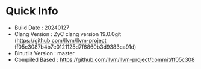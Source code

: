 # Quick Info
* Build Date : 20240127
* Clang Version : ZyC clang version 19.0.0git (https://github.com/llvm/llvm-project ff05c3087b4b7e0121125d7f6860b3d9383ca91d)
* Binutils Version : master
* Compiled Based : https://github.com/llvm/llvm-project/commit/ff05c308

